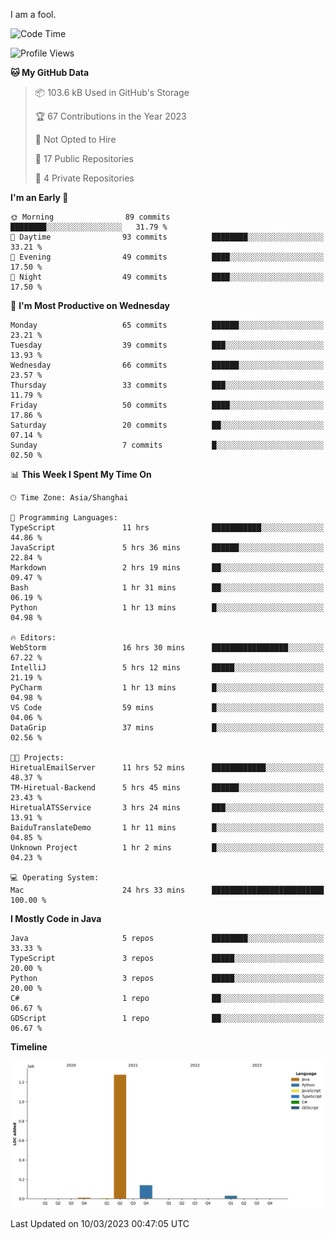 I am a fool.

<!--START_SECTION:waka-->
![Code Time](http://img.shields.io/badge/Code%20Time-163%20hrs%2016%20mins-blue)

![Profile Views](http://img.shields.io/badge/Profile%20Views-26-blue)

**🐱 My GitHub Data** 

> 📦 103.6 kB Used in GitHub's Storage 
 > 
> 🏆 67 Contributions in the Year 2023
 > 
> 🚫 Not Opted to Hire
 > 
> 📜 17 Public Repositories 
 > 
> 🔑 4 Private Repositories 
 > 
**I'm an Early 🐤** 

```text
🌞 Morning                89 commits          ████████░░░░░░░░░░░░░░░░░   31.79 % 
🌆 Daytime                93 commits          ████████░░░░░░░░░░░░░░░░░   33.21 % 
🌃 Evening                49 commits          ████░░░░░░░░░░░░░░░░░░░░░   17.50 % 
🌙 Night                  49 commits          ████░░░░░░░░░░░░░░░░░░░░░   17.50 % 
```
📅 **I'm Most Productive on Wednesday** 

```text
Monday                   65 commits          ██████░░░░░░░░░░░░░░░░░░░   23.21 % 
Tuesday                  39 commits          ███░░░░░░░░░░░░░░░░░░░░░░   13.93 % 
Wednesday                66 commits          ██████░░░░░░░░░░░░░░░░░░░   23.57 % 
Thursday                 33 commits          ███░░░░░░░░░░░░░░░░░░░░░░   11.79 % 
Friday                   50 commits          ████░░░░░░░░░░░░░░░░░░░░░   17.86 % 
Saturday                 20 commits          ██░░░░░░░░░░░░░░░░░░░░░░░   07.14 % 
Sunday                   7 commits           █░░░░░░░░░░░░░░░░░░░░░░░░   02.50 % 
```


📊 **This Week I Spent My Time On** 

```text
🕑︎ Time Zone: Asia/Shanghai

💬 Programming Languages: 
TypeScript               11 hrs              ███████████░░░░░░░░░░░░░░   44.86 % 
JavaScript               5 hrs 36 mins       ██████░░░░░░░░░░░░░░░░░░░   22.84 % 
Markdown                 2 hrs 19 mins       ██░░░░░░░░░░░░░░░░░░░░░░░   09.47 % 
Bash                     1 hr 31 mins        ██░░░░░░░░░░░░░░░░░░░░░░░   06.19 % 
Python                   1 hr 13 mins        █░░░░░░░░░░░░░░░░░░░░░░░░   04.98 % 

🔥 Editors: 
WebStorm                 16 hrs 30 mins      █████████████████░░░░░░░░   67.22 % 
IntelliJ                 5 hrs 12 mins       █████░░░░░░░░░░░░░░░░░░░░   21.19 % 
PyCharm                  1 hr 13 mins        █░░░░░░░░░░░░░░░░░░░░░░░░   04.98 % 
VS Code                  59 mins             █░░░░░░░░░░░░░░░░░░░░░░░░   04.06 % 
DataGrip                 37 mins             █░░░░░░░░░░░░░░░░░░░░░░░░   02.56 % 

🐱‍💻 Projects: 
HiretualEmailServer      11 hrs 52 mins      ████████████░░░░░░░░░░░░░   48.37 % 
TM-Hiretual-Backend      5 hrs 45 mins       ██████░░░░░░░░░░░░░░░░░░░   23.43 % 
HiretualATSService       3 hrs 24 mins       ███░░░░░░░░░░░░░░░░░░░░░░   13.91 % 
BaiduTranslateDemo       1 hr 11 mins        █░░░░░░░░░░░░░░░░░░░░░░░░   04.85 % 
Unknown Project          1 hr 2 mins         █░░░░░░░░░░░░░░░░░░░░░░░░   04.23 % 

💻 Operating System: 
Mac                      24 hrs 33 mins      █████████████████████████   100.00 % 
```

**I Mostly Code in Java** 

```text
Java                     5 repos             ████████░░░░░░░░░░░░░░░░░   33.33 % 
TypeScript               3 repos             █████░░░░░░░░░░░░░░░░░░░░   20.00 % 
Python                   3 repos             █████░░░░░░░░░░░░░░░░░░░░   20.00 % 
C#                       1 repo              ██░░░░░░░░░░░░░░░░░░░░░░░   06.67 % 
GDScript                 1 repo              ██░░░░░░░░░░░░░░░░░░░░░░░   06.67 % 
```



**Timeline**

![Lines of Code chart](https://raw.githubusercontent.com/VeejaLiu/VeejaLiu/master/assets/bar_graph.png)


 Last Updated on 10/03/2023 00:47:05 UTC
<!--END_SECTION:waka-->

